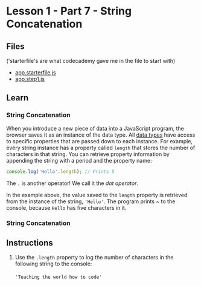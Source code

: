 # Lesson 1 - Part 7 - String Concatenation

## Files
('starterfile's are what codecademy gave me in the file to start with)

- [app.starterfile.js](./app.starterfile.js)
- [app.step1.js](./app.step1.js)

## Learn

### String Concatenation

When you introduce a new piece of data into a JavaScript program, the browser saves it as an instance of the data type. All [data types](https://www.codecademy.com/resources/docs/javascript/data-types) have access to specific properties that are passed down to each instance. For example, every string instance has a property called `length` that stores the number of characters in that string. You can retrieve property information by appending the string with a period and the property name:

```js
console.log('Hello'.length); // Prints 5

```

The `.` is another operator! We call it the *dot operator*. 

In the example above, the value saved to the `length` property is retrieved from the instance of the string, `'Hello'`. The program prints ~ to the console, because `Hello` has five characters in it.

### String Concatenation



## Instructions

1. Use the `.length` property to log the number of characters in the following string to the console: <br><br>`'Teaching the world how to code'`